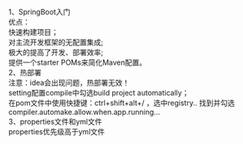 1、SpringBoot入门<br>
优点：<br>
快速构建项目；<br>
对主流开发框架的无配置集成;<br>
极大的提高了开发、部署效率;<br>
提供一个starter POMs来简化Maven配置。<br>
2、热部署 <br>
    注意：idea会出现问题，热部署无效！<br>
    setting配置compile中勾选build project automatically；<br>
    在pom文件中使用快捷键：ctrl+shift+alt+/ ，选中registry..
    找到并勾选compiler.automake.allow.when.app.running...<br>
3、properties文件和yml文件<br>
    properties优先级高于yml文件<br>    
 
